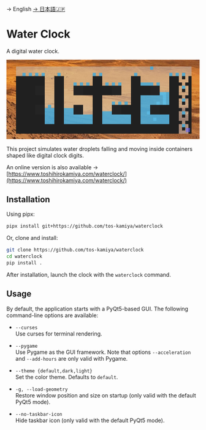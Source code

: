 → English [→ 日本語🇯🇵](README-ja_JP.md)

# Water Clock

A digital water clock.

![](waterclock-screenshot4.png)

This project simulates water droplets falling and moving inside containers shaped like digital clock digits.

An online version is also available → [https://www.toshihirokamiya.com/waterclock/](https://www.toshihirokamiya.com/waterclock/)

## Installation

Using pipx:

```sh
pipx install git+https://github.com/tos-kamiya/waterclock
```

Or, clone and install:

```sh
git clone https://github.com/tos-kamiya/waterclock
cd waterclock
pip install .
```

After installation, launch the clock with the `waterclock` command.

## Usage

By default, the application starts with a PyQt5-based GUI. The following command-line options are available:

- `--curses`  
  Use curses for terminal rendering.

- `--pygame`  
  Use Pygame as the GUI framework. Note that options `--acceleration` and `--add-hours` are only valid with Pygame.

- `--theme {default,dark,light}`  
  Set the color theme. Defaults to `default`.

- `-g, --load-geometry`  
  Restore window position and size on startup (only valid with the default PyQt5 mode).

- `--no-taskbar-icon`  
  Hide taskbar icon (only valid with the default PyQt5 mode).
